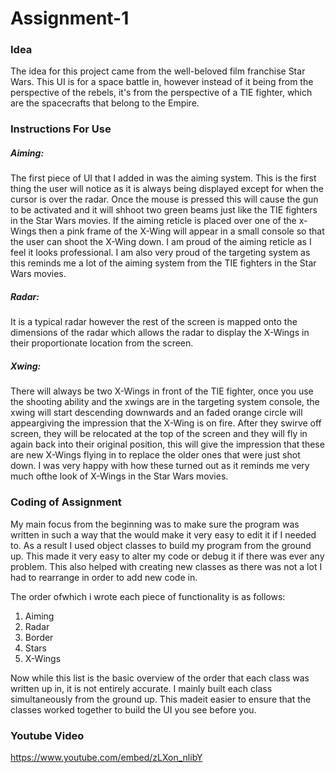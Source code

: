 # Assignment-1
### Idea
The idea for this project came from the well-beloved film franchise Star Wars. This UI is for a space battle in, however instead of it being from the perspective of the rebels, it's from the perspective of a TIE fighter, which are the spacecrafts that belong to the Empire.

### Instructions For Use
##### Aiming: 
The first piece of UI that I added in was the aiming system. This is the first thing the user will notice as it is always being displayed except for when the cursor is over the radar. Once the mouse is pressed this will cause the gun to be activated and it will shhoot two green beams just like the TIE fighters in the Star Wars movies. If the aiming reticle is placed over one of the x-Wings then a pink frame of the X-Wing will appear in a small console so that the user can shoot the X-Wing down.
I am proud of the aiming reticle as I feel it looks professional.
I am also very proud of the targeting system as this reminds me a lot of the aiming system from the TIE fighters in the Star Wars movies.

##### Radar:
It is a typical radar however the rest of the screen is mapped onto the dimensions of the radar which allows the radar to display the X-Wings in their proportionate location from the screen.

##### Xwing:
There will always be two X-Wings in front of the TIE fighter, once you use the shooting ability and the xwings are in the targeting system console, the xwing will start descending downwards and an faded orange circle will appeargiving the impression that the X-Wing is on fire.
After they swirve off screen, they will be relocated at the top of the screen and they will fly in again back into their original position, this will give the impression that these are new X-Wings flying in to replace the older ones that were just shot down.
I was very happy with how these turned out as it reminds me very much ofthe look of X-Wings in the Star Wars movies.

### Coding of Assignment
My main focus from the beginning was to make sure the program was written in such a way that the would make it very easy to edit it if I needed to. As a result I used object classes to build my program from the ground up. This made it very easy to alter my code or debug it if there was ever any problem. This also helped with creating new classes as there was not a lot I had to rearrange in order to add new code in.

The order ofwhich i wrote each piece of functionality is as follows:
1. Aiming
2. Radar
3. Border
4. Stars
5. X-Wings

Now while this list is the basic overview of the order that each class was written up in, it is not entirely accurate. I mainly built each class simultaneously from the ground up. This madeit easier to ensure that the classes worked together to build the UI you see before you.

### Youtube Video
https://www.youtube.com/embed/zLXon_nlibY
